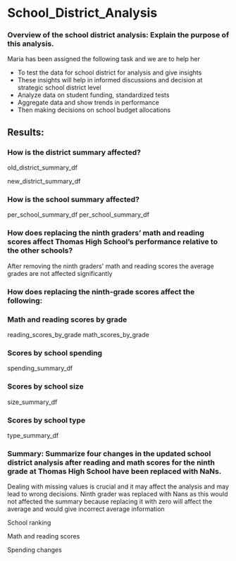 # School_District_Analysis


### Overview of the school district analysis: Explain the purpose of this analysis.

Maria has been assigned the following task and we are to help her 
- To test the data for school district for analysis and give insights
- These insights will help in informed discussions and decision at strategic school district level 
- Analyze data on student funding, standardized tests
- Aggregate data and show trends in performance
- Then making decisions on school budget allocations


## Results: 

### How is the district summary affected?

old_district_summary_df

new_district_summary_df

### How is the school summary affected?
per_school_summary_df
per_school_summary_df


### How does replacing the ninth graders’ math and reading scores affect Thomas High School’s performance relative to the other schools?
After removing the ninth graders' math and reading scores the average grades are not affected significantly


### How does replacing the ninth-grade scores affect the following:


### Math and reading scores by grade
reading_scores_by_grade
math_scores_by_grade


### Scores by school spending
spending_summary_df


### Scores by school size
size_summary_df


### Scores by school type
type_summary_df


### Summary: Summarize four changes in the updated school district analysis after reading and math scores for the ninth grade at Thomas High School have been replaced with NaNs.

Dealing with missing values is crucial and it may affect the analysis and may lead to wrong decisions. Ninth grader was replaced with Nans as this would not affected the summary because replacing it with zero will affect the average and would give incorrect average information

School ranking

Math and reading scores

Spending changes
